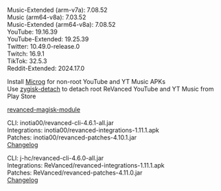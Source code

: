 Music-Extended (arm-v7a): 7.08.52  
Music (arm64-v8a): 7.03.52  
Music-Extended (arm64-v8a): 7.08.52  
YouTube: 19.16.39  
YouTube-Extended: 19.25.39  
Twitter: 10.49.0-release.0  
Twitch: 16.9.1  
TikTok: 32.5.3  
Reddit-Extended: 2024.17.0  

Install [Microg](https://github.com/ReVanced/GmsCore/releases) for non-root YouTube and YT Music APKs  
Use [zygisk-detach](https://github.com/j-hc/zygisk-detach) to detach root ReVanced YouTube and YT Music from Play Store  

[revanced-magisk-module](https://github.com/j-hc/revanced-magisk-module)
  
CLI: inotia00/revanced-cli-4.6.1-all.jar  
Integrations: inotia00/revanced-integrations-1.11.1.apk  
Patches: inotia00/revanced-patches-4.10.1.jar  
[Changelog](https://github.com/inotia00/revanced-patches/releases/tag/v4.10.1)

CLI: j-hc/revanced-cli-4.6.0-all.jar  
Integrations: ReVanced/revanced-integrations-1.11.1.apk  
Patches: ReVanced/revanced-patches-4.11.0.jar  
[Changelog](https://github.com/ReVanced/revanced-patches/releases/tag/v4.11.0)  
